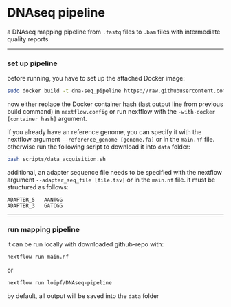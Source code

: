 # DNAseq pipeline

a DNAseq mapping pipeline from `.fastq` files to `.bam` files with intermediate quality reports


---
### set up pipeline


before running, you have to set up the attached Docker image:
```sh
sudo docker build -t dna-seq_pipeline https://raw.githubusercontent.com/loipf/DNAseq-pipeline/master/docker/Dockerfile
```

now either replace the Docker container hash (last output line from previous build command) in `nextflow.config` or run nextflow with the `-with-docker [container hash]` argument.



if you already have an reference genome, you can specify it with the nextflow argument `--reference_genome [genome.fa]` or in the `main.nf` file. otherwise run the following script to download it into `data` folder:
```sh
bash scripts/data_acquisition.sh
```

additional, an adapter sequence file needs to be specified with the nextflow argument `--adapter_seq_file [file.tsv]` or in the `main.nf` file. it must be structured as follows:
```
ADAPTER_5	AANTGG
ADAPTER_3	GATCGG
```


---
### run mapping pipeline

it can be run locally with downloaded github-repo with:
```sh
nextflow run main.nf
```

or

```sh
nextflow run loipf/DNAseq-pipeline
```


by default, all output will be saved into the `data` folder




